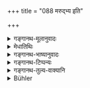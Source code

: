 +++
title = "088 मरुद्भ्य इति"

+++

<details><summary>गङ्गानथ-मूलानुवादः</summary>

Saying “this to the Maruts,” he should make an offering at the door; also one in water, saying, “this to the Apas;” and he should hake an offering on the pestle and mortar, saying, “this to the Vanaspatis.”—(88)
</details>

<details><summary>मेधातिथिः</summary>

अत्रेतिकरणः रूपविवक्षार्थः । **अप्स्व्** इत्य् अधिकरणम् । **अद्भ्य** इति देवतानिर्देशः । **वनस्पतिभ्य इति मुसलोलूखले** । द्वन्द्वैकवद्भावे न विकल्पितम् आधारद्वयम् । निर्देशगुणवृत्त्या प्रधानभूताया आहुतेर् आवृत्तिर् युक्ता । न च मुसलोलूखलस्यैकीकृतस्याहुतिसंबन्धः शक्यः कर्तुम्, पृथक्त्वस्य तत्राप्य् उपलम्भात् । न हि क्षीरोदकवत् अनयोर् व्यामिश्रणसंभवः । तत्र यद्य् उलूखले क्रियते नेतरत्र होमः कृतः, अथोलूखले न मुसले । न च भागश आहुतिः संभवति नियतपरिमाणत्वात् । द्वन्द्वनिर्देशो ऽत्र संयुक्तयोर् अन्यतरत्र होमो युक्तः ॥ ३.७८ ॥
</details>

<details><summary>गङ्गानथ-भाष्यानुवादः</summary>

The particle ‘*iti*’ is meant to lay stress upon the exact form of the words to be used.

‘*In water*’—this specifies the receptacle of the offering; and ‘*to Apas*’ indicates the deity to whom the offering is to be made.

‘*Saying “this to Vanaspatis,” on the pestle and mortar*; the singular number in the Copulative Compound ‘*musalolūkhale*’ would indicate that the two things are not two optional alternative receptacles; and, since two receptacles are mentioned, the right. course would appear to be that there should be a repetition of the oblation, which is the principal factor; specially, as it is not possible for the pestle and the mortar to be unified and then serve as a receptacle for the offering; as the two will ever remain distinct; they can never be mixed up like milk and water; so that if the oblation is poured on the mortar, it is not poured on the pestle; and if it is poured on the pestle, it is not poured on the mortar; nor is it possible for the oblation to be poured in parts (over the two receptacles); as the exact quantity of the oblation has been fixed by law. With all this, in view of the copulative compound, it appears best that the oblation should be poured on one of the two things mentioned (*i.e*., either on the pestle or on the mortar).—(88)
</details>

<details><summary>गङ्गानथ-टिप्पन्यः</summary>

This verse is quoted without comment in *Vīramitrodaya* (Āhnika, p. 402).
</details>

<details><summary>गङ्गानथ-तुल्य-वाक्यानि</summary>

**(verses 3.84-93)  
**

See Comparative notes for [Verse 3.84].
</details>

<details><summary>Bühler</summary>

088	Saying, '(Adoration) to the Maruts,' he shall scatter (some food) near the door, and (some) in water, saying, '(Adoration to the waters;' he shall throw (some) on the pestle and the mortar, speaking thus, '(Adoration) to the trees.'
</details>
